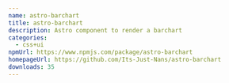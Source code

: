 ```yaml
---
name: astro-barchart
title: astro-barchart
description: Astro component to render a barchart
categories:
  - css+ui
npmUrl: https://www.npmjs.com/package/astro-barchart
homepageUrl: https://github.com/Its-Just-Nans/astro-barchart
downloads: 35
---
```

